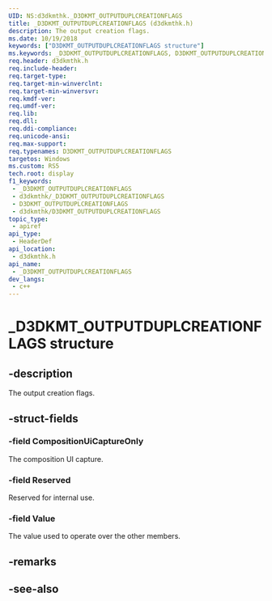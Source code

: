```yaml
---
UID: NS:d3dkmthk._D3DKMT_OUTPUTDUPLCREATIONFLAGS
title: _D3DKMT_OUTPUTDUPLCREATIONFLAGS (d3dkmthk.h)
description: The output creation flags.
ms.date: 10/19/2018
keywords: ["D3DKMT_OUTPUTDUPLCREATIONFLAGS structure"]
ms.keywords: _D3DKMT_OUTPUTDUPLCREATIONFLAGS, D3DKMT_OUTPUTDUPLCREATIONFLAGS,
req.header: d3dkmthk.h
req.include-header: 
req.target-type: 
req.target-min-winverclnt: 
req.target-min-winversvr: 
req.kmdf-ver: 
req.umdf-ver: 
req.lib: 
req.dll: 
req.ddi-compliance: 
req.unicode-ansi: 
req.max-support: 
req.typenames: D3DKMT_OUTPUTDUPLCREATIONFLAGS
targetos: Windows
ms.custom: RS5
tech.root: display
f1_keywords:
 - _D3DKMT_OUTPUTDUPLCREATIONFLAGS
 - d3dkmthk/_D3DKMT_OUTPUTDUPLCREATIONFLAGS
 - D3DKMT_OUTPUTDUPLCREATIONFLAGS
 - d3dkmthk/D3DKMT_OUTPUTDUPLCREATIONFLAGS
topic_type:
 - apiref
api_type:
 - HeaderDef
api_location:
 - d3dkmthk.h
api_name:
 - _D3DKMT_OUTPUTDUPLCREATIONFLAGS
dev_langs:
 - c++
---
```


# _D3DKMT_OUTPUTDUPLCREATIONFLAGS structure


## -description

The output creation flags.

## -struct-fields

### -field CompositionUiCaptureOnly

The composition UI capture.

### -field Reserved

Reserved for internal use.

### -field Value

 
The value used to operate over the other members.

## -remarks

## -see-also

